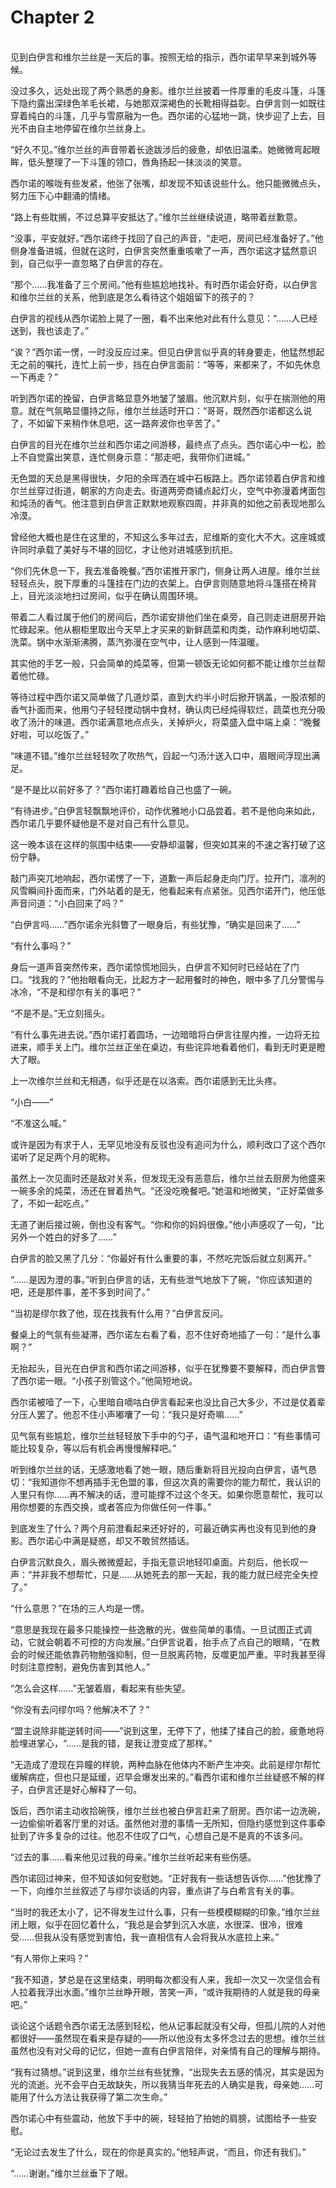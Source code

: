 # Chapter 2

<br>
见到白伊言和维尔兰丝是一天后的事。按照无给的指示，西尔诺早早来到城外等候。

没过多久，远处出现了两个熟悉的身影。维尔兰丝披着一件厚重的毛皮斗篷，斗篷下隐约露出深绿色羊毛长裙，与她那双深褐色的长靴相得益彰。白伊言则一如既往穿着纯白的斗篷，几乎与雪原融为一色。西尔诺的心猛地一跳，快步迎了上去，目光不由自主地停留在维尔兰丝身上。

“好久不见。”维尔兰丝的声音带着长途跋涉后的疲惫，却依旧温柔。她微微弯起眼眸，低头整理了一下斗篷的领口，唇角扬起一抹淡淡的笑意。

西尔诺的喉咙有些发紧，他张了张嘴，却发现不知该说些什么。他只能微微点头，努力压下心中翻涌的情绪。

“路上有些耽搁，不过总算平安抵达了。”维尔兰丝继续说道，略带着丝歉意。

“没事，平安就好。”西尔诺终于找回了自己的声音，“走吧，房间已经准备好了。”他侧身准备进城，但就在这时，白伊言突然重重咳嗽了一声，西尔诺这才猛然意识到，自己似乎一直忽略了白伊言的存在。

“那个……我准备了三个房间。”他有些尴尬地找补。有时西尔诺会好奇，以白伊言和维尔兰丝的关系，他到底是怎么看待这个姐姐留下的孩子的？

白伊言的视线从西尔诺脸上晃了一圈，看不出来他对此有什么意见：“……人已经送到，我也该走了。”

“诶？”西尔诺一愣，一时没反应过来。但见白伊言似乎真的转身要走，他猛然想起无之前的嘱托，连忙上前一步，挡在白伊言面前：“等等，来都来了，不如先休息一下再走？”

听到西尔诺的挽留，白伊言略显意外地皱了皱眉。他沉默片刻，似乎在揣测他的用意。就在气氛略显僵持之际，维尔兰丝适时开口：“哥哥，既然西尔诺都这么说了，不如留下来稍作休息吧，这一路奔波你也辛苦了。”

白伊言的目光在维尔兰丝和西尔诺之间游移，最终点了点头。西尔诺心中一松，脸上不自觉露出笑意，连忙侧身示意：“那走吧，我带你们进城。”

无色盟的天总是黑得很快，夕阳的余晖洒在城中石板路上。西尔诺领着白伊言和维尔兰丝穿过街道，朝家的方向走去。街道两旁商铺点起灯火，空气中弥漫着烤面包和炖汤的香气。他注意到白伊言正默默地观察四周，并非真的如他之前表现地那么冷漠。

曾经他大概也是住在这里的，不知这么多年过去，尼维斯的变化大不大。这座城或许同时承载了美好与不堪的回忆，才让他对进城感到抗拒。

“你们先休息一下，我去准备晚餐。”西尔诺推开家门，侧身让两人进屋。维尔兰丝轻轻点头，脱下厚重的斗篷挂在门边的衣架上。白伊言则随意地将斗篷搭在椅背上，目光淡淡地扫过房间，似乎在确认周围环境。

带着二人看过属于他们的房间后，西尔诺安排他们坐在桌旁，自己则走进厨房开始忙碌起来。他从橱柜里取出今天早上才买来的新鲜蔬菜和肉类，动作麻利地切菜、洗菜。锅中水渐渐沸腾，蒸汽弥漫在空气中，让人感到一阵温暖。

其实他的手艺一般，只会简单的炖菜等，但第一顿饭无论如何都不能让维尔兰丝帮着他忙碌。

等待过程中西尔诺又简单做了几道炒菜，直到大约半小时后掀开锅盖，一股浓郁的香气扑面而来，他用勺子轻轻搅动锅中食材，确认肉已经炖得软烂，蔬菜也充分吸收了汤汁的味道。西尔诺满意地点点头，关掉炉火，将菜盛入盘中端上桌：“晚餐好啦，可以吃饭了。”

“味道不错。”维尔兰丝轻轻吹了吹热气，舀起一勺汤汁送入口中，眉眼间浮现出满足。

“是不是比以前好多了？”西尔诺打趣着给自己也盛了一碗。

“有待进步。”白伊言轻飘飘地评价，动作优雅地小口品尝着。若不是他向来如此，西尔诺几乎要怀疑他是不是对自己有什么意见。

这一晚本该在这样的氛围中结束——安静却温馨，但突如其来的不速之客打破了这份宁静。

敲门声突兀地响起，西尔诺愣了一下，道歉一声后起身走向门厅。拉开门，凛冽的风雪瞬间扑面而来，门外站着的是无，他看起来有点紧张。见西尔诺开门，他压低声音问道：“小白回来了吗？”

“白伊言吗……”西尔诺余光斜瞥了一眼身后，有些犹豫，“确实是回来了……”

“有什么事吗？”

身后一道声音突然传来，西尔诺惊慌地回头，白伊言不知何时已经站在了门口。“找我的？”他抬眼看向无，比起方才一起用餐时的神色，眼中多了几分警惕与冰冷，“不是和缪尔有关的事吧？”

“不是不是。”无立刻摇头。

“有什么事先进去说。”西尔诺打着圆场，一边暗暗将白伊言往屋内推，一边将无拉进来，顺手关上门。维尔兰丝正坐在桌边，有些诧异地看着他们，看到无时更是瞪大了眼。

上一次维尔兰丝和无相遇，似乎还是在以洛索。西尔诺感到无比头疼。

“小白——”

“不准这么喊。”

或许是因为有求于人，无罕见地没有反驳也没有追问为什么，顺利改口了这个西尔诺听了足足两个月的昵称。

虽然上一次见面时还是敌对关系，但发现无没有恶意后，维尔兰丝去厨房为他盛来一碗多余的炖菜，汤还在冒着热气。“还没吃晚餐吧。”她温和地微笑，“正好菜做多了，不如一起吃点。”

无道了谢后接过碗，倒也没有客气。“你和你的妈妈很像。”他小声感叹了一句，“比另外一个姓白的好多了……”

白伊言的脸又黑了几分：“你最好有什么重要的事，不然吃完饭后就立刻离开。”

“……是因为澄的事。”听到白伊言的话，无有些泄气地放下了碗，“你应该知道的吧，还是那件事，差不多到时间了。”

“当初是缪尔救了他，现在找我有什么用？”白伊言反问。

餐桌上的气氛有些凝滞，西尔诺左右看了看，忍不住好奇地插了一句：“是什么事啊？”

无抬起头，目光在白伊言和西尔诺之间游移，似乎在犹豫要不要解释，而白伊言瞥了西尔诺一眼。“小孩子别管这个。”他简短地说。

西尔诺被噎了一下，心里暗自嘀咕白伊言看起来也没比自己大多少，不过是仗着辈分压人罢了。他忍不住小声嘟囔了一句：“我只是好奇嘛……”

见气氛有些尴尬，维尔兰丝轻轻放下手中的勺子，语气温和地开口：“有些事情可能比较复杂，等以后有机会再慢慢解释吧。”

听到维尔兰丝的话，无感激地看了她一眼，随后重新将目光投向白伊言，语气恳切：“我知道你不想再插手无色盟的事，但这次真的需要你的能力帮忙，我认识的人里只有你……再不解决的话，澄可能撑不过这个冬天。如果你愿意帮忙，我可以用你想要的东西交换，或者答应为你做任何一件事。”

到底发生了什么？两个月前澄看起来还好好的，可最近确实再也没有见到他的身影。西尔诺心中满是疑惑，却又不敢贸然插话。

白伊言沉默良久，眉头微微蹙起，手指无意识地轻叩桌面。片刻后，他长叹一声：“并非我不想帮忙，只是……从她死去的那一天起，我的能力就已经完全失控了。”

“什么意思？”在场的三人均是一愣。

“意思是我现在最多只能操控一些逸散的光，做些简单的事情。一旦试图正式调动，它就会朝着不可控的方向发展。”白伊言说着，抬手点了点自己的眼睛，“在教会的时候还能依靠药物勉强抑制，但一旦脱离药物，反噬更加严重。平时我甚至得时刻注意控制，避免伤害到其他人。”

“怎么会这样……”无皱着眉，看起来有些失望。

“你没有去问缪尔吗？他解决不了？”

“盟主说除非能逆转时间——”说到这里，无停下了，他揉了揉自己的脸，疲惫地将脸埋进掌心，“……是我的错，是我让澄变成了那样。”

“无造成了澄现在异瞳的样貌，两种血脉在他体内不断产生冲突。此前是缪尔帮忙缓解病症，但也只是延缓，迟早会爆发出来的。”看西尔诺和维尔兰丝疑惑不解的样子，白伊言还是好心解释了一句。

饭后，西尔诺主动收拾碗筷，维尔兰丝也被白伊言赶来了厨房。西尔诺一边洗碗，一边偷偷听着客厅里的对话。虽然他对澄的事情一无所知，但隐约感觉到这件事牵扯到了许多复杂的过往。他忍不住叹了口气，心想自己是不是真的不该多问。

“过去的事……看来他见过我的母亲。”维尔兰丝听起来有些伤感。

西尔诺回过神来，但不知该如何安慰她。“正好我有一些话想告诉你……”他犹豫了一下，向维尔兰丝叙述了与缪尔谈话的内容，重点讲了与白希言有关的事。

“当时的我还太小了，记不得发生过什么事，只有一些模模糊糊的印象。”维尔兰丝闭上眼，似乎在回忆着什么，“我总是会梦到沉入水底，水很深、很冷，很难受……但我从没有感觉到害怕，我一直相信有人会将我从水底拉上来。”

“有人带你上来吗？”

“我不知道，梦总是在这里结束，明明每次都没有人来，我却一次又一次坚信会有人拉着我浮出水面。”维尔兰丝睁开眼，苦笑一声，“或许我期待的人就是我的母亲吧。”

谈论这个话题令西尔诺无法感到轻松，他从记事起就没有父母，但孤儿院的人对他都很好——虽然现在看来是存疑的——所以他没有太多怀念过去的思想。维尔兰丝虽然也没有对父母的记忆，但她一直有白伊言陪伴，对亲情有自己的理解与期待。

“我有过猜想。”说到这里，维尔兰丝有些犹豫，“出现失去五感的情况，其实是因为光的流逝。光不会平白无故缺失，所以我猜当年死去的人确实是我，母亲她……可能用了什么方法让我获得了第二次生命。”

西尔诺心中有些震动，他放下手中的碗，轻轻拍了拍她的肩膀，试图给予一些安慰。

“无论过去发生了什么，现在的你是真实的。”他轻声说，“而且，你还有我们。”

“……谢谢。”维尔兰丝垂下了眼。
